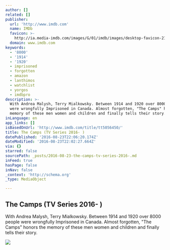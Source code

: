 ```yaml
---
author: []
related: []
publisher:
  url: 'http://www.imdb.com'
  name: IMDb
  favicon: >-
    http://ia.media-imdb.com/images/G/01/imdb/images/desktop-favicon-2165806970._CB282919592_.ico
  domain: www.imdb.com
keywords:
  - '8000'
  - '1914'
  - '1920'
  - imprisoned
  - forgotten
  - amazon
  - lanthimos
  - watchlist
  - yorgos
  - imdbpro
description: >-
  With Andrea Malysh, Terry Mialkowsky. Between 1914 and 1920 over 8000 people
  were wrongfully Imprisoned in Canada. Almost forgotten, "The Camps" honors the
  memory of these men women and children and finally tells their story.
inLanguage: en
app_links: []
isBasedOnUrl: 'http://www.imdb.com/title/tt5056450/'
title: The Camps (TV Series 2016- )
datePublished: '2016-08-23T22:06:20.174Z'
dateModified: '2016-08-23T22:02:27.664Z'
via: {}
starred: false
sourcePath: _posts/2016-08-23-the-camps-tv-series-2016-.md
inFeed: true
hasPage: false
inNav: false
_context: 'http://schema.org'
_type: MediaObject

---
```

<article style=""><h1>The Camps (TV Series 2016- )</h1><p>With Andrea Malysh, Terry Mialkowsky. Between 1914 and 1920 over 8000 people were wrongfully Imprisoned in Canada. Almost forgotten, "The Camps" honors the memory of these men women and children and finally tells their story.</p><img src="http://ia.media-imdb.com/images/M/MV5BYjkxNWEyZWEtNzQxOS00N2Y1LTlkMzMtNjZmMjEyNGNkN2NkXkEyXkFqcGdeQXVyMjIwNzE2MTM@._V1_UY1200_CR85,0,630,1200_AL_.jpg" /></article>